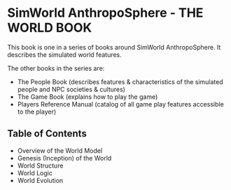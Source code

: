 # SimWorld AnthropoSphere - THE WORLD BOOK

This book is one in a series of books around SimWorld AnthropoSphere.
It describes the simulated world features.

The other books in the series are:
- The People Book (describes features & characteristics of the simulated people and NPC societies & cultures)
- The Game Book (explains how to play the game)
- Players Reference Manual (catalog of all game play features accessible to the player)

## Table of Contents ##

- Overview of the World Model
- Genesis (Inception) of the World
- World Structure
- World Logic
- World Evolution
